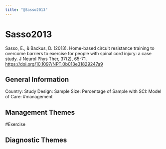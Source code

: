 ```yaml
---
title: "@Sasso2013"
---
```


# Sasso2013
Sasso, E., & Backus, D. (2013). Home-based circuit resistance training to overcome barriers to exercise for people with spinal cord injury: a case study. J Neurol Phys Ther, 37(2), 65-71. https://doi.org/10.1097/NPT.0b013e31829247a9 

## General Information
Country: 
Study Design: 
Sample Size: 
Percentage of Sample with SCI:
Model of Care: #management 

## Management Themes
#Exercise 

## Diagnostic Themes
